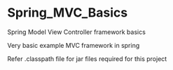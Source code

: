 # Spring_MVC_Basics
Spring Model View Controller framework basics 

Very basic example MVC framework in spring

Refer .classpath file for jar files required for this project
